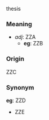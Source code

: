 thesis
### Meaning
+ _adj_: ZZA
    + __eg__: ZZB

### Origin

ZZC

### Synonym

__eg__: ZZD

+ ZZE



